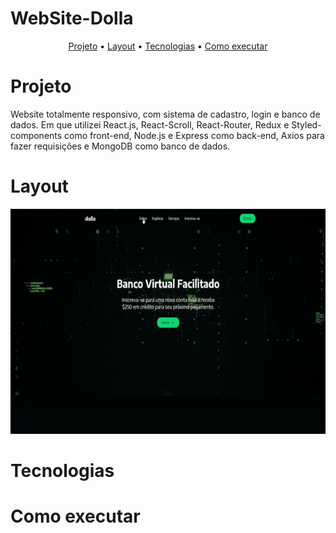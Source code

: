 # WebSite-Dolla

<p align="center">
  <a href="#Projeto">Projeto</a> •
  <a href="#Layout">Layout</a> •
  <a href="#Tecnologias">Tecnologias</a> •
  <a href="#Como-executar">Como executar</a>
</p>

# Projeto
Website totalmente responsivo, com sistema de cadastro, login e banco de dados. Em que utilizei React.js, React-Scroll, React-Router, Redux e Styled-components como front-end, Node.js e Express como back-end, Axios para fazer requisições e MongoDB como banco de dados.

# Layout
<div align="center">
  <img height="360" src="client/public/to_Readme/site_gif.gif" />
</div>

# Tecnologias

# Como executar
